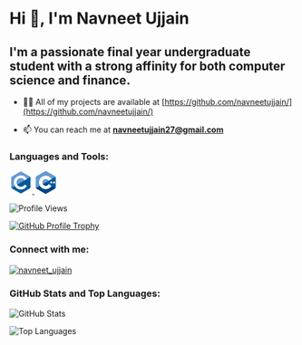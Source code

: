 # Hi 👋, I'm Navneet Ujjain
## I'm a passionate final year undergraduate student with a strong affinity for both computer science and finance.

- 👨‍💻 All of my projects are available at [https://github.com/navneetujjain/](https://github.com/navneetujjain/)

- 📫 You can reach me at **navneetujjain27@gmail.com**

### Languages and Tools:
<p align="left">
  <a href="https://www.cprogramming.com/" target="_blank" rel="noreferrer">
    <img src="https://raw.githubusercontent.com/devicons/devicon/master/icons/c/c-original.svg" alt="c" width="40" height="40"/>
  </a>
  <a href="https://www.w3schools.com/cpp/" target="_blank" rel="noreferrer">
    <img src="https://raw.githubusercontent.com/devicons/devicon/master/icons/cplusplus/cplusplus-original.svg" alt="cplusplus" width="40" height="40"/>
  </a>
  <!-- Add other language and tool icons here -->
</p>

![Profile Views](https://komarev.com/ghpvc/?username=navneetujjain&label=Profile%20views&color=0e75b6&style=flat)

[![GitHub Profile Trophy](https://github-profile-trophy.vercel.app/?username=navneetujjain&theme=onedark)](https://github.com/ryo-ma/github-profile-trophy)

### Connect with me:
<p align="left">
  <a href="https://twitter.com/navneet_ujjain" target="_blank" rel="noreferrer">
    <img align="center" src="https://raw.githubusercontent.com/rahuldkjain/github-profile-readme-generator/master/src/images/icons/Social/twitter.svg" alt="navneet_ujjain" height="30" width="40" />
  </a>
  <!-- Add other social media icons and links here -->
</p>

### GitHub Stats and Top Languages:
![GitHub Stats](https://github-readme-stats.vercel.app/api?username=navneetujjain&count_private=true&show_icons=true&title_color=green&icon_color=green&show_owner=true&line_height=30&include_all_commits=true)

![Top Languages](https://github-readme-stats.vercel.app/api/top-langs/?username=navneetujjain&hide=procfile,matlab,php&title_color=green&icon_color=green&show_owner=true&langs_count=8)
